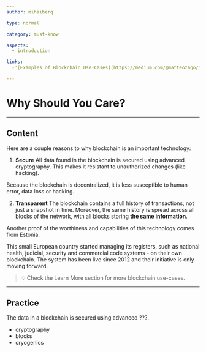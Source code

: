 ```yaml
---
author: mihaiberq

type: normal

category: must-know

aspects:
  - introduction

links:
  -'[Examples of Blockchain Use-Cases](https://medium.com/@matteozago/50-examples-of-how-blockchains-are-taking-over-the-world-4276bf488a4b){website}'

---
```


# Why Should You Care?

---
## Content
           	
Here are a couple reasons to why blockchain is an important technology:

1. **Secure**
All data found in the blockchain is secured using advanced cryptography. This makes it resistant to unauthorized changes (like hacking).

Because the blockchain is decentralized, it is less susceptible to human error, data loss or hacking.

2. **Transparent**
The blockchain contains a full history of transactions, not just a snapshot in time. Moreover, the same history is spread across all blocks of the network, with all blocks storing **the same information**.

Another proof of the worthiness and capabilities of this technology comes from Estonia. 

This small European country started managing its registers, such as national health, judicial, security and commercial code systems - on their own blockchain. The system has been live since 2012 and their initiative is only moving forward.

> 💡 Check the Learn More section for more blockchain use-cases.

---
## Practice

The data in a blockchain is secured using advanced ???.

* cryptography
* blocks
* cryogenics